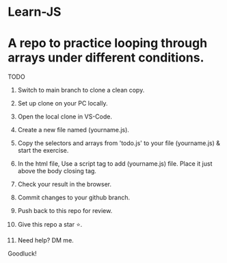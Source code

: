 # Learn-JS

# A repo to practice looping through arrays under different conditions.

TODO

1. Switch to main branch to clone a clean copy.

1. Set up clone on your PC locally.

3. Open the local clone in VS-Code.

4. Create a new file named (yourname.js).

5. Copy the selectors and arrays from 'todo.js' to your file (yourname.js) & start the exercise.

6. In the html file, Use a script tag to add (yourname.js) file. Place it just above the body closing tag.

7. Check your result in the browser.

8. Commit changes to your github branch.

8. Push back to this repo for review.

9. Give this repo a star ⭐.

10. Need help? DM me.

Goodluck!
